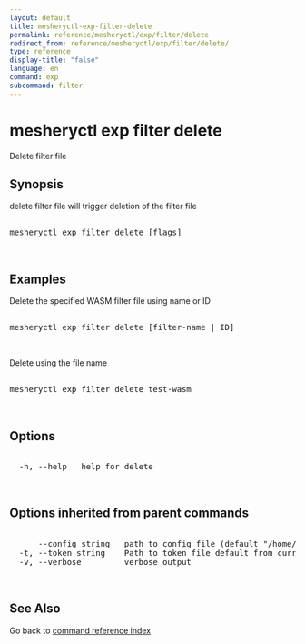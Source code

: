 ```yaml
---
layout: default
title: mesheryctl-exp-filter-delete
permalink: reference/mesheryctl/exp/filter/delete
redirect_from: reference/mesheryctl/exp/filter/delete/
type: reference
display-title: "false"
language: en
command: exp
subcommand: filter
---
```


# mesheryctl exp filter delete

Delete filter file

## Synopsis

delete filter file will trigger deletion of the filter file

<pre class='codeblock-pre'>
<div class='codeblock'>
mesheryctl exp filter delete [flags]

</div>
</pre> 

## Examples

Delete the specified WASM filter file using name or ID
<pre class='codeblock-pre'>
<div class='codeblock'>
mesheryctl exp filter delete [filter-name | ID]

</div>
</pre> 

Delete using the file name
<pre class='codeblock-pre'>
<div class='codeblock'>
mesheryctl exp filter delete test-wasm

</div>
</pre> 

## Options

<pre class='codeblock-pre'>
<div class='codeblock'>
  -h, --help   help for delete

</div>
</pre>

## Options inherited from parent commands

<pre class='codeblock-pre'>
<div class='codeblock'>
      --config string   path to config file (default "/home/runner/.meshery/config.yaml")
  -t, --token string    Path to token file default from current context
  -v, --verbose         verbose output

</div>
</pre>

## See Also

Go back to [command reference index](/reference/mesheryctl/) 
